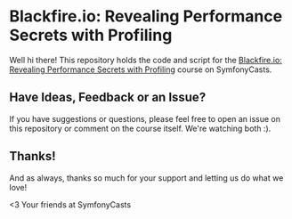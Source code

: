# Blackfire.io: Revealing Performance Secrets with Profiling

Well hi there! This repository holds the code and script
for the [Blackfire.io: Revealing Performance Secrets with Profiling](https://symfonycasts.com/screencast/blackfire) course on SymfonyCasts.

## Have Ideas, Feedback or an Issue?

If you have suggestions or questions, please feel free to
open an issue on this repository or comment on the course
itself. We're watching both :).

## Thanks!

And as always, thanks so much for your support and letting
us do what we love!

<3 Your friends at SymfonyCasts

